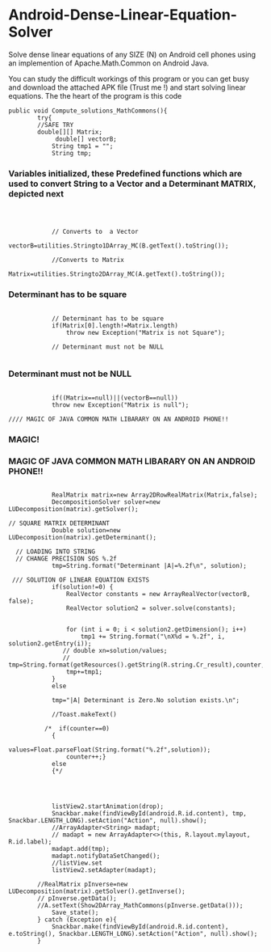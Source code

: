 # Android-Dense-Linear-Equation-Solver
Solve dense linear equations of any SIZE (N) on Android cell phones using an implemention of Apache.Math.Common on Android Java. 

You can study the difficult workings of this program or you can get busy and download the attached APK file (Trust me !) and start solving linear equations.
The the heart of the program is this code
```
public void Compute_solutions_MathCommons(){
        try{
        //SAFE TRY
        double[][] Matrix;
             double[] vectorB;
            String tmp1 = "";
            String tmp;
```
### Variables initialized, these Predefined functions which are used to convert String to a Vector and a Determinant MATRIX, depicted next
```

            
            
            // Converts to  a Vector
            vectorB=utilities.Stringto1DArray_MC(B.getText().toString());
            
            //Converts to Matrix
            Matrix=utilities.Stringto2DArray_MC(A.getText().toString());

```
### Determinant has to be square
```

            // Determinant has to be square
            if(Matrix[0].length!=Matrix.length)
                throw new Exception("Matrix is not Square");
                
            // Determinant must not be NULL
            
```
### Determinant must not be NULL
```         

            if((Matrix==null)||(vectorB==null))
            throw new Exception("Matrix is null");

//// MAGIC OF JAVA COMMON MATH LIBARARY ON AN ANDROID PHONE!!
```
### MAGIC!
### MAGIC OF JAVA COMMON MATH LIBARARY ON AN ANDROID PHONE!!
```
 
            RealMatrix matrix=new Array2DRowRealMatrix(Matrix,false);
            DecompositionSolver solver=new LUDecomposition(matrix).getSolver();
            
// SQUARE MATRIX DETERMINANT
            Double solution=new LUDecomposition(matrix).getDeterminant();
            
  // LOADING INTO STRING
  // CHANGE PRECISION SOS %.2f
            tmp=String.format("Determinant |A|=%.2f\n", solution);
            
 /// SOLUTION OF LINEAR EQUATION EXISTS
            if(solution!=0) {
                RealVector constants = new ArrayRealVector(vectorB, false);
                RealVector solution2 = solver.solve(constants);


                for (int i = 0; i < solution2.getDimension(); i++)
                    tmp1 += String.format("\nX%d = %.2f", i, solution2.getEntry(i));
               // double xn=solution/values;
               // tmp=String.format(getResources().getString(R.string.Cr_result),counter,solution,values,xn);
                tmp+=tmp1;
            }
            else
         
            tmp="|A| Determinant is Zero.No solution exists.\n";

            //Toast.makeText()

          /*  if(counter==0)
            {
                values=Float.parseFloat(String.format("%.2f",solution));
                counter++;}
            else
            {*/




            listView2.startAnimation(drop);
            Snackbar.make(findViewById(android.R.id.content), tmp, Snackbar.LENGTH_LONG).setAction("Action", null).show();
            //ArrayAdapter<String> madapt;
            // madapt = new ArrayAdapter<>(this, R.layout.mylayout, R.id.label);
            madapt.add(tmp);
            madapt.notifyDataSetChanged();
            //listView.set
            listView2.setAdapter(madapt);

        //RealMatrix pInverse=new LUDecomposition(matrix).getSolver().getInverse();
        // pInverse.getData();
        //A.setText(Show2DArray_MathCommons(pInverse.getData()));
            Save_state();
        } catch (Exception e){
            Snackbar.make(findViewById(android.R.id.content), e.toString(), Snackbar.LENGTH_LONG).setAction("Action", null).show();
        }
```
